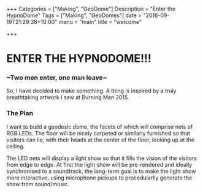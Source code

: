 +++ 
Categories = ["Making", "GeoDome"] 
Description = "Enter the HypnoDome" 
Tags = ["Making", "GeoDomes"] 
date = "2016-09-19T21:29:38+10:00" 
menu = "main" 
title = "welcome"

+++

# ENTER THE HYPNODOME!!!

### ~Two men enter, one man leave~

So, I have decided to make something. A thing is inspired by a truly
breathtaking artwork I saw at Burning Man 2015.

### The Plan

I want to build a geodesic dome, the facets of which will comprise nets of RGB
LEDs. The floor will be nicely carpeted or similarly furnished so that visitors
can lie, with their heads at the center of the floor, looking up at the ceiling.

The LED nets will display a light show so that it fills the vision of the
visitors from edge to edge. At first the light show will be pre-rendered and
ideally synchronised to a soundtrack, the long-term goal is to make the light
show more interactive, using microphone pickups to procedularlly generate the
show from sound/music.  
